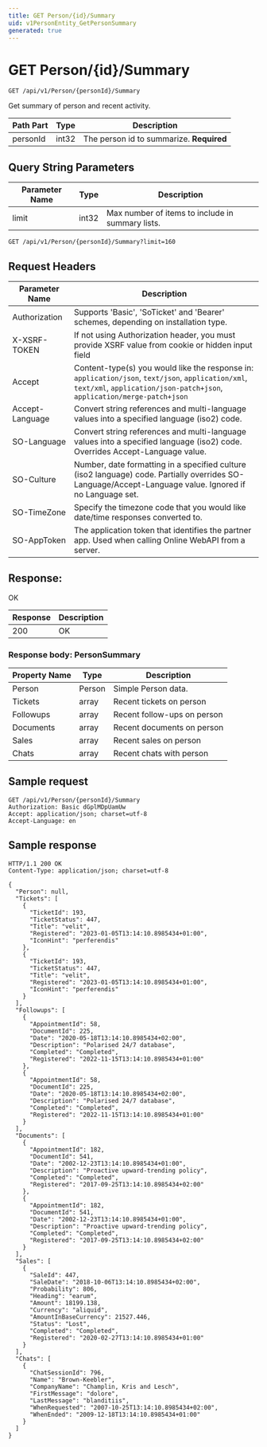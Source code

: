 ```yaml
---
title: GET Person/{id}/Summary
uid: v1PersonEntity_GetPersonSummary
generated: true
---
```


# GET Person/{id}/Summary

```http
GET /api/v1/Person/{personId}/Summary
```

Get summary of person and recent activity.






| Path Part | Type | Description |
|-----------|------|-------------|
| personId | int32 | The person id to summarize. **Required** |


## Query String Parameters

| Parameter Name | Type |  Description |
|----------------|------|--------------|
| limit | int32 |  Max number of items to include in summary lists. |

```http
GET /api/v1/Person/{personId}/Summary?limit=160
```


## Request Headers

| Parameter Name | Description |
|----------------|-------------|
| Authorization  | Supports 'Basic', 'SoTicket' and 'Bearer' schemes, depending on installation type. |
| X-XSRF-TOKEN   | If not using Authorization header, you must provide XSRF value from cookie or hidden input field |
| Accept         | Content-type(s) you would like the response in: `application/json`, `text/json`, `application/xml`, `text/xml`, `application/json-patch+json`, `application/merge-patch+json` |
| Accept-Language | Convert string references and multi-language values into a specified language (iso2) code. |
| SO-Language | Convert string references and multi-language values into a specified language (iso2) code. Overrides Accept-Language value. |
| SO-Culture | Number, date formatting in a specified culture (iso2 language) code. Partially overrides SO-Language/Accept-Language value. Ignored if no Language set. |
| SO-TimeZone | Specify the timezone code that you would like date/time responses converted to. |
| SO-AppToken | The application token that identifies the partner app. Used when calling Online WebAPI from a server. |


## Response:

OK

| Response | Description |
|----------------|-------------|
| 200 | OK |

### Response body: PersonSummary

| Property Name | Type |  Description |
|----------------|------|--------------|
| Person | Person | Simple Person data. |
| Tickets | array | Recent tickets on person |
| Followups | array | Recent follow-ups on person |
| Documents | array | Recent documents on person |
| Sales | array | Recent sales on person |
| Chats | array | Recent chats with person |

## Sample request

```http!
GET /api/v1/Person/{personId}/Summary
Authorization: Basic dGplMDpUamUw
Accept: application/json; charset=utf-8
Accept-Language: en
```

## Sample response

```http_
HTTP/1.1 200 OK
Content-Type: application/json; charset=utf-8

{
  "Person": null,
  "Tickets": [
    {
      "TicketId": 193,
      "TicketStatus": 447,
      "Title": "velit",
      "Registered": "2023-01-05T13:14:10.8985434+01:00",
      "IconHint": "perferendis"
    },
    {
      "TicketId": 193,
      "TicketStatus": 447,
      "Title": "velit",
      "Registered": "2023-01-05T13:14:10.8985434+01:00",
      "IconHint": "perferendis"
    }
  ],
  "Followups": [
    {
      "AppointmentId": 58,
      "DocumentId": 225,
      "Date": "2020-05-18T13:14:10.8985434+02:00",
      "Description": "Polarised 24/7 database",
      "Completed": "Completed",
      "Registered": "2022-11-15T13:14:10.8985434+01:00"
    },
    {
      "AppointmentId": 58,
      "DocumentId": 225,
      "Date": "2020-05-18T13:14:10.8985434+02:00",
      "Description": "Polarised 24/7 database",
      "Completed": "Completed",
      "Registered": "2022-11-15T13:14:10.8985434+01:00"
    }
  ],
  "Documents": [
    {
      "AppointmentId": 182,
      "DocumentId": 541,
      "Date": "2002-12-23T13:14:10.8985434+01:00",
      "Description": "Proactive upward-trending policy",
      "Completed": "Completed",
      "Registered": "2017-09-25T13:14:10.8985434+02:00"
    },
    {
      "AppointmentId": 182,
      "DocumentId": 541,
      "Date": "2002-12-23T13:14:10.8985434+01:00",
      "Description": "Proactive upward-trending policy",
      "Completed": "Completed",
      "Registered": "2017-09-25T13:14:10.8985434+02:00"
    }
  ],
  "Sales": [
    {
      "SaleId": 447,
      "SaleDate": "2018-10-06T13:14:10.8985434+02:00",
      "Probability": 806,
      "Heading": "earum",
      "Amount": 18199.138,
      "Currency": "aliquid",
      "AmountInBaseCurrency": 21527.446,
      "Status": "Lost",
      "Completed": "Completed",
      "Registered": "2020-02-27T13:14:10.8985434+01:00"
    }
  ],
  "Chats": [
    {
      "ChatSessionId": 796,
      "Name": "Brown-Keebler",
      "CompanyName": "Champlin, Kris and Lesch",
      "FirstMessage": "dolore",
      "LastMessage": "blanditiis",
      "WhenRequested": "2007-10-25T13:14:10.8985434+02:00",
      "WhenEnded": "2009-12-18T13:14:10.8985434+01:00"
    }
  ]
}
```